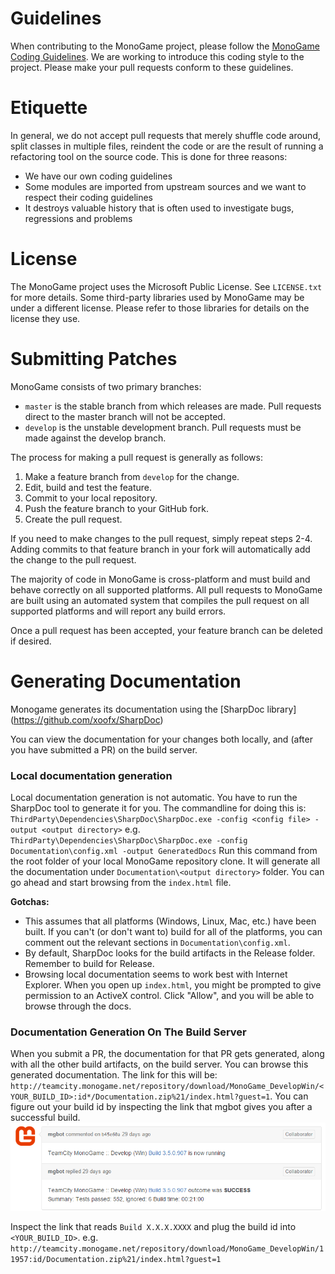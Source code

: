 Guidelines
==========

When contributing to the MonoGame project, please follow the [MonoGame Coding Guidelines][].  We are working to introduce this coding style to the project.  Please make your pull requests conform to these guidelines.

[MonoGame Coding Guidelines]: https://github.com/mono/MonoGame/wiki/Coding-Guidelines

Etiquette
=========

In general, we do not accept pull requests that merely shuffle code around, split classes in multiple files, reindent the code or are the result of running a refactoring tool on the source code.  This is done for three reasons:

* We have our own coding guidelines
* Some modules are imported from upstream sources and we want to respect their coding guidelines
* It destroys valuable history that is often used to investigate bugs, regressions and problems

License
=======

The MonoGame project uses the Microsoft Public License.  See `LICENSE.txt` for more details.  Some third-party libraries used by MonoGame may be under a different license.  Please refer to those libraries for details on the license they use.

Submitting Patches
==================

MonoGame consists of two primary branches:

* `master` is the stable branch from which releases are made.  Pull requests direct to the master branch will not be accepted.
* `develop` is the unstable development branch.  Pull requests must be made against the develop branch.

The process for making a pull request is generally as follows:

1. Make a feature branch from `develop` for the change.
2. Edit, build and test the feature.
3. Commit to your local repository.
4. Push the feature branch to your GitHub fork.
5. Create the pull request.

If you need to make changes to the pull request, simply repeat steps 2-4.  Adding commits to that feature branch in your fork will automatically add the change to the pull request.

The majority of code in MonoGame is cross-platform and must build and behave correctly on all supported platforms.  All pull requests to MonoGame are built using an automated system that compiles the pull request on all supported platforms and will report any build errors.

Once a pull request has been accepted, your feature branch can be deleted if desired.

Generating Documentation
========================
Monogame generates its documentation using the [SharpDoc library] (https://github.com/xoofx/SharpDoc)

You can view the documentation for your changes both locally, and (after you have submitted a PR) on the build server.

### Local documentation generation
Local documentation generation is not automatic. You have to run the SharpDoc tool to generate it for you.
The commandline for doing this is: `ThirdParty\Dependencies\SharpDoc\SharpDoc.exe -config <config file> -output <output directory>`
e.g. `ThirdParty\Dependencies\SharpDoc\SharpDoc.exe -config Documentation\config.xml -output GeneratedDocs`
Run this command from the root folder of your local MonoGame repository clone. It will generate all the documentation under `Documentation\<output directory>` folder. You can go ahead and start browsing from the `index.html` file.

**Gotchas:**
- This assumes that all platforms (Windows, Linux, Mac, etc.) have been built. If you can't (or don't want to) build for all of the platforms, you can comment out the relevant sections in `Documentation\config.xml`.
- By default, SharpDoc looks for the build artifacts in the Release folder. Remember to build for Release.
- Browsing local documentation seems to work best with Internet Explorer. When you open up `index.html`, you might be prompted to give permission to an ActiveX control. Click "Allow", and you will be able to browse through the docs.

### Documentation Generation On The Build Server
When you submit a PR, the documentation for that PR gets generated, along with all the other build artifacts, on the build server.
You can browse this generated documentation.
The link for this will be: `http://teamcity.monogame.net/repository/download/MonoGame_DevelopWin/<YOUR_BUILD_ID>:id*/Documentation.zip%21/index.html?guest=1`.
You can figure out your build id by inspecting the link that mgbot gives you after a successful build.
![Example build success image](/Documentation/images/Example_Build_Success.png)

Inspect the link that reads `Build X.X.X.XXXX` and plug the build id into `<YOUR_BUILD_ID>`.
e.g. `http://teamcity.monogame.net/repository/download/MonoGame_DevelopWin/11957:id/Documentation.zip%21/index.html?guest=1`
 